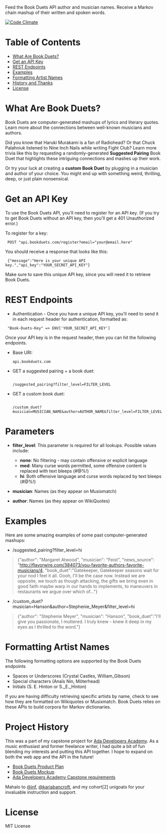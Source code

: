 Feed the Book Duets API author and musician names. Receive a Markov chain mashup of their written and spoken words.

[![Code Climate](https://codeclimate.com/repos/56293d65e30ba01033001623/badges/cd952584ee5ac836bb74/gpa.svg)](https://codeclimate.com/repos/56293d65e30ba01033001623/feed)

# Table of Contents
* [What Are Book Duets?](#what-are-book-duets)
* [Get an API Key](#get-api-key)
* [REST Endpoints](#rest-endpoints)
* [Examples](#examples)
* [Formatting Artist Names](#formatting-names)
* [History and Thanks](#history)
* [License](#license)

# <a name="what-are-book-duets"></a> What Are Book Duets?

Book Duets are computer-generated mashups of lyrics and literary quotes. Learn more about the connections between well-known musicians and authors.

Did you know that Haruki Murakami is a fan of Radiohead? Or that Chuck Palahniuk listened to Nine Inch Nails while writing Fight Club? Learn more trivia like this by requesting a randomly-generated **Suggested Pairing** Book Duet that highlights these intriguing connections and mashes up their work.

Or try your luck at creating a **custom Book Duet** by plugging in a musician and author of your choice. You might end up with something weird, thrilling, deep, or just plain nonsensical.  

# <a name="get-api-key"></a> Get an API Key

To use the Book Duets API, you'll need to register for an API key. (If you try to get Book Duets without an API key, then you'll get a 401 Unauthorized error.)  

To register for a key:
<pre><code> POST "api.bookduets.com/register?email="your@email.here" </code></pre>

You should receive a response that looks like this:

<pre><code> {"message":"Here is your unique API key.","api_key":"YOUR_SECRET_API_KEY"} </code></pre>

Make sure to save this unique API key, since you will need it to retrieve Book Duets.

# <a name="rest-endpoints"></a> REST Endpoints

- Authentication - Once you have a unique API key, you'll need to send it in each request header for authentication, formatted as:
<pre><code> "Book-Duets-Key" => ENV['YOUR_SECRET_API_KEY'] </pre></code>

Once your API key is in the request header, then you can hit the following endpoints.    


- Base URI: <pre><code>api.bookduets.com</code></pre>

- GET a suggested pairing + a book duet: <pre><code> /suggested_pairing?filter_level=FILTER_LEVEL </code></pre>

- GET a custom book duet: <pre><code> /custom_duet?musician=MUSICIAN_NAME&author=AUTHOR_NAME&filter_level=FILTER_LEVEL </code></pre>

# <a name="parameters"></a> Parameters

- **filter_level**: This parameter is required for all lookups. Possible values include:
  - **none**: No filtering - may contain offensive or explicit language
  - **med**: Many curse words permitted, some offensive content is replaced with text bleeps (#@%!)
  - **hi**: Both offensive language and curse words replaced by text bleeps (#@%!)


- **musician**: Names (as they appear on Musixmatch)

- **author**: Names (as they appear on WikiQuotes)

# <a name="examples"></a> Examples

Here are some amazing examples of some past computer-generated mashups:

  - /suggested_pairing?filter_level=hi

  > {"author": "Margaret Atwood", "musician": "Feist", "news_source":  "http://flavorwire.com/384073/you-favorite-authors-favorite-musicians/4, "book_duet":"Gatekeeper, Gatekeeper seasons wait for your nod I feel it all. Oooh, I'll be the case now. Instead we are opposite, we touch as though attacking, the gifts we bring even in good faith maybe warp in our hands to implements, to maneuvers in restaurants we argue over which of..."}

  - /custom_duet?musician=Hanson&author=Stephenie_Meyer&filter_level=hi

  > {"author": "Stephenie Meyer", "musician": "Hanson", "book_duet":"I'll give you passionate, I muttered. I truly knew - knew it deep in my eyes as I thrilled to the word."} </code></pre>

# <a name="formatting-names"></a> Formatting Artist Names


  The following formatting options are supported by the Book Duets endpoints
  - Spaces or Underscores (Crystal Castles, William_Gibson)
  - Special characters (Anaïs Nin, Möterhead)
  - Initials (S. E. Hinton or S._E._Hinton)

  If you are having difficulty retrieving specific artists by name, check to see how they are formatted on Wikiquotes or Musixmatch. Book Duets relies on these APIs to build corpora for Markov dictionaries.

# <a name="history"></a>Project History

This was a part of my capstone project for [Ada Developers Academy](http://adadevelopersacademy.org/). As a music enthusiast and former freelance writer, I had quite a bit of fun blending my interests and putting this API together. I hope to expand on both the web app and the API in the future!

- [Book Duets Product Plan](https://github.com/lorainekv/book-duets-api/blob/master/product_plan.md)
- [Book Duets Mockup](https://github.com/lorainekv/book-duets-api/blob/master/bookduets_mockup.pdf)
- [Ada Developers Academy Capstone requirements](https://github.com/Ada-Developers-Academy/daily-curriculum/blob/master/topic_resources/capstone/capstone.md)

Mahalo to [@jnf](https://github.com/jnf), [@kariabancroft](https://github.com/kariabancroft), and my cohort[2] unigoats for your invaluable instruction and support.

# <a name="license"></a> License

MIT License
